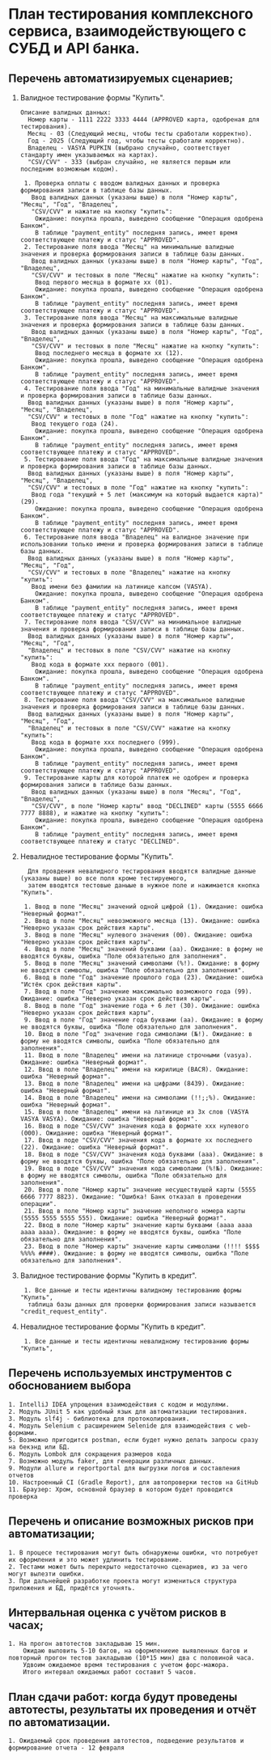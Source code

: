 # План тестирования комплексного сервиса, взаимодействующего с СУБД и API банка.

## Перечень автоматизируемых сценариев;

1. Валидное тестирование формы "Купить".
      
       Описание валидных данных:
         Номер карты - 1111 2222 3333 4444 (APPROVED карта, одобреная для тестирования).
         Месяц - 03 (Следующий месяц, чтобы тесты сработали корректно).
         Год - 2025 (Следующий год, чтобы тесты сработали корректно).
         Владелец - VASYA PUPKIN (выбрано случайно, соответствует стандарту имен указываемых на картах).
         "CSV/CVV" - 333 (выбран случайно, не является первым или последним возможным кодом).

        1. Проверка оплаты с вводом валидных данных и проверка формирования записи в таблице базы данных. 
          Ввод валидных данных (указаны выше) в поля "Номер карты", "Месяц", "Год", "Владелец",
          "CSV/CVV" и нажатие на кнопку "купить":
           Ожидание: покупка прошла, выведено сообщение "Операция одобрена Банком". 
           В таблице "payment_entity" последняя запись, имеет время соответствующее платежу и статус "APPROVED".
        2. Тестирование поля ввода "Месяц" на минимальные валидные значения и проверка формирования записи в таблице базы данных.  
          Ввод валидных данных (указаны выше) в поля "Номер карты", "Год", "Владелец",
          "CSV/CVV" и тестовых в поле "Месяц" нажатие на кнопку "купить":
           Ввод первого месяца в формате хх (01).          
           Ожидание: покупка прошла, выведено сообщение "Операция одобрена Банком". 
           В таблице "payment_entity" последняя запись, имеет время соответствующее платежу и статус "APPROVED".
        3. Тестирование поля ввода "Месяц" на максимальные валидные значения и проверка формирования записи в таблице базы данных.  
          Ввод валидных данных (указаны выше) в поля "Номер карты", "Год", "Владелец",
          "CSV/CVV" и тестовых в поле "Месяц" нажатие на кнопку "купить": 
           Ввод последнего месяца в формате хх (12).
           Ожидание: покупка прошла, выведено сообщение "Операция одобрена Банком". 
           В таблице "payment_entity" последняя запись, имеет время соответствующее платежу и статус "APPROVED".
        4. Тестирование поля ввода "Год" на минимальные валидные значения и проверка формирования записи в таблице базы данных.  
         Ввод валидных данных (указаны выше) в поля "Номер карты", "Месяц", "Владелец",
         "CSV/CVV" и тестовых в поле "Год" нажатие на кнопку "купить":
          Ввод текущего года (24).
           Ожидание: покупка прошла, выведено сообщение "Операция одобрена Банком". 
           В таблице "payment_entity" последняя запись, имеет время соответствующее платежу и статус "APPROVED".
        5. Тестирование поля ввода "Год" на максимальные валидные значения и проверка формирования записи в таблице базы данных. 
         Ввод валидных данных (указаны выше) в поля "Номер карты", "Месяц", "Владелец",
         "CSV/CVV" и тестовых в поле "Год" нажатие на кнопку "купить":
          Ввод года "текущий + 5 лет (максимум на который выдается карта)" (29).
           Ожидание: покупка прошла, выведено сообщение "Операция одобрена Банком". 
           В таблице "payment_entity" последняя запись, имеет время соответствующее платежу и статус "APPROVED".
        6. Тестирование поля ввода "Владелец" на валидное значение при использовании только имени и проверка формирования записи в таблице базы данных. 
         Ввод валидных данных (указаны выше) в поля "Номер карты", "Месяц", "Год",
         "CSV/CVV" и тестовых в поле "Владелец" нажатие на кнопку "купить":
          Ввод имени без фамилии на латинице капсом (VASYA).
           Ожидание: покупка прошла, выведено сообщение "Операция одобрена Банком". 
           В таблице "payment_entity" последняя запись, имеет время соответствующее платежу и статус "APPROVED".
        7. Тестирование поля ввода "CSV/CVV" на минимальное валидные значения и проверка формирования записи в таблице базы данных. 
         Ввод валидных данных (указаны выше) в поля "Номер карты", "Месяц", "Год",
         "Владелец" и тестовых в поле "CSV/CVV" нажатие на кнопку "купить":
          Ввод кода в формате xxx первого (001).
           Ожидание: покупка прошла, выведено сообщение "Операция одобрена Банком". 
           В таблице "payment_entity" последняя запись, имеет время соответствующее платежу и статус "APPROVED".
        8. Тестирование поля ввода "CSV/CVV" на максимальное валидные значения и проверка формирования записи в таблице базы данных. 
         Ввод валидных данных (указаны выше) в поля "Номер карты", "Месяц", "Год",
         "Владелец" и тестовых в поле "CSV/CVV" нажатие на кнопку "купить":
          Ввод кода в формате xxx последнего (999).
           Ожидание: покупка прошла, выведено сообщение "Операция одобрена Банком". 
           В таблице "payment_entity" последняя запись, имеет время соответствующее платежу и статус "APPROVED".
        9. Тестирование карты для которой платеж не одобрен и проверка формирования записи в таблице базы данных.
          Ввод валидных данных (указаны выше) в поля "Месяц", "Год", "Владелец",
          "CSV/CVV", в поле "Номер карты" ввод "DECLINED" карты (5555 6666 7777 8888), и нажатие на кнопку "купить":
           Ожидание: покупка прошла, выведено сообщение "Операция одобрена Банком". 
           В таблице "payment_entity" последняя запись, имеет время соответствующее платежу и статус "DECLINED".

2. Невалидное тестирование формы "Купить".

         Для провдения невалидного тестирования вводятся валидные данные (указаны выше) во все поля кроме тестируемого,
         затем вводятся тестовые даныые в нужное поле и нажимается кнопка "Купить".

        1. Ввод в поле "Месяц" значений одной цифрой (1). Ожидание: ошибка "Неверный формат".
        2. Ввод в поле "Месяц" невозможного месяца (13). Ожидание: ошибка "Неверно указан срок действия карты".
        3. Ввод в поле "Месяц" нулевого значения (00). Ожидание: ошибка "Неверно указан срок действия карты".
        4. Ввод в поле "Месяц" значений буквами (aa). Ожидание: в форму не вводятся буквы, ошибка "Поле обязательно для заполнения".
        5. Ввод в поле "Месяц" значений символами (%!). Ожидание: в форму не вводятся символы, ошибка "Поле обязательно для заполнения".
        6. Ввод в поле "Год" значение прошлого года (23). Ожидание: ошибка "Истёк срок действия карты".
        7. Ввод в поле "Год" значение максимально возможного года (99). Ожидание: ошибка "Неверно указан срок действия карты".
        8. Ввод в поле "Год" значение года + 6 лет (30). Ожидание: ошибка "Неверно указан срок действия карты".        
        9. Ввод в поле "Год" значение года буквами (aa). Ожидание: в форму не вводятся буквы, ошибка "Поле обязательно для заполнения".
        10. Ввод в поле "Год" значение года символами (№!). Ожидание: в форму не вводятся символы, ошибка "Поле обязательно для заполнения".
        11. Ввод в поле "Владелец" имени на латинице строчными (vasya). Ожидание: ошибка "Неверный формат".
        12. Ввод в поле "Владелец" имени на кирилице (ВАСЯ). Ожидание: ошибка "Неверный формат".
        13. Ввод в поле "Владелец" имени на цифрами (8439). Ожидание: ошибка "Неверный формат".
        14. Ввод в поле "Владелец" имени на символами (!!;;%). Ожидание: ошибка "Неверный формат".
        15. Ввод в поле "Владелец" имени на латинице из 3х слов (VASYA VASYA VASYA). Ожидание: ошибка "Неверный формат".
        16. Ввод в поде "CSV/CVV" значения кода в формате xxx нулевого (000). Ожидание: ошибка "Неверный формат".
        17. Ввод в поде "CSV/CVV" значения кода в формате xx последнего (22). Ожидание: ошибка "Неверный формат".
        18. Ввод в поде "CSV/CVV" значения кода буквами (aaa). Ожидание: в форму не вводятся буквы, ошибка "Поле обязательно для заполнения".
        19. Ввод в поде "CSV/CVV" значения кода символами (%!№). Ожидание: в форму не вводятся символы, ошибка "Поле обязательно для заполнения".
        20. Ввод в поле "Номер карты" значение несуществущей карты (5555 6666 7777 8823). Ожидание: "Ошибка! Банк отказал в проведении операции".
        21. Ввод в поле "Номер карты" значение неполного номера карты (5555 5555 5555 555). Ожидание: ошибка "Неверный формат".
        22. Ввод в поле "Номер карты" значение карты буквами (aaaa aaaa aaaa aaaa). Ожидание: в форму не вводятся буквы, ошибка "Поле обязательно для заполнения".
        23. Ввод в поле "Номер карты" значение карты символами (!!!! $$$$ %%%% ####). Ожидание: в форму не вводятся символы, ошибка "Поле обязательно для заполнения".

3. Валидное тестирование формы "Купить в кредит".

        1. Все данные и тесты идентичны валидному тестированию формы "Купить", 
         таблица базы данных для проверки формирования записи называется "credit_request_entity".

4. Невалидное тестирование формы "Купить в кредит".

        1. Все данные и тесты идентичны невалидному тестированию формы "Купить",

## Перечень используемых инструментов с обоснованием выбора

    1. IntelliJ IDEA упрощения взаимодействия с кодом и модулями.
    2. Модуль JUnit 5 как удобный язык для автоматизации тестирования.
    3. Модуль slf4j - библиотека для протоколирования.
    4. Модуль Selenium с расширением Selenide для взаимодействия с web-формами.
    5. Возможно пригодится postman, если будет нужно делать запросы сразу на бекэнд или БД.
    6. Модуль Lombok для сокращения размеров кода
    7. Возможно модуль faker, для генерации различных данных.
    9. Модули allure и reportportal для выгрузки логов и составления отчетов
    10. Настроенный CI (Gradle Report), для автопроверки тестов на GitHub
    11. Браузер: Хром, основной браузер в котором будет проводится проверка
    
## Перечень и описание возможных рисков при автоматизации;
    
    1. В процесе тестирования могут быть обнаружены ошибки, что потребует их оформления и это может удлинить тестирование.
    2. Тестами может быть перекрыто недостаточно сценариев, из за чего могут вылезти ошибки.
    3. При дальнейшей разработке проекта могут измениться структура приложения и БД, придётся уточнять.
    
## Интервальная оценка с учётом рисков в часах;

    1. На прогон автотестов закладываю 15 мин.
        Ожидаю выловить 5-10 багов, на оформлениеие выявленных багов и повторный прогон тестов закладываю (10*15 мин) два с половиной часа.
        Удвоим ожидаемое время тестирования с учетом форс-мажора.
        Итого интервал ожидаемых работ составит 5 часов.

## План сдачи работ: когда будут проведены автотесты, результаты их проведения и отчёт по автоматизации.

    1. Ожидаемый срок проведения автотестов, подведение результатов и формирование отчета - 12 февраля
